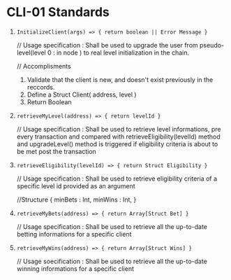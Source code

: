 # CLI-01 Standards

1. `InitializeClient(args) => { return boolean || Error Message }`

    // Usage specification : Shall be used to upgrade the user from pseudo-level(level 0 : in node ) to real level initialization in the chain.

    // Accomplisments

    1. Validate that the client is new, and doesn't exist previously in the reccords.
    2. Define a Struct Client( address, level )
    3. Return Boolean

2. `retrieveMyLevel(address) => { return levelId }`

    // Usage specification : Shall be used to retrieve level informations, pre every transaction and compared with retrieveEligibility(levelId) method and upgradeLevel() method is triggered if eligibility criteria is about to be met post the transaction

3. `retrieveEligibility(levelId) => { return Struct Eligibility }`

    // Usage specification : Shall be used to retrieve eligibility criteria of a specific level id provided as an argument

    //Structure
    {
    minBets : Int,
    minWins : Int,
    }

4. `retrieveMyBets(address) => { return Array[Struct Bet] }`

    // Usage specification : Shall be used to retrieve all the up-to-date betting informations for a specific client

5. `retrieveMyWins(address) => { return Array[Struct Wins] }`

    // Usage soecification : Shall be used to retrieve all the up-to-date winning informations for a specific client
